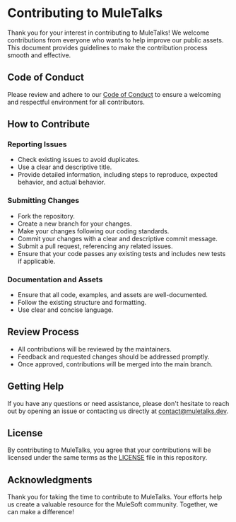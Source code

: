 # Contributing to MuleTalks

Thank you for your interest in contributing to MuleTalks! We welcome contributions from everyone who wants to help improve our public assets. This document provides guidelines to make the contribution process smooth and effective.

## Code of Conduct

Please review and adhere to our [Code of Conduct](CODE_OF_CONDUCT.md) to ensure a welcoming and respectful environment for all contributors.

## How to Contribute

### Reporting Issues

- Check existing issues to avoid duplicates.
- Use a clear and descriptive title.
- Provide detailed information, including steps to reproduce, expected behavior, and actual behavior.

### Submitting Changes

- Fork the repository.
- Create a new branch for your changes.
- Make your changes following our coding standards.
- Commit your changes with a clear and descriptive commit message.
- Submit a pull request, referencing any related issues.
- Ensure that your code passes any existing tests and includes new tests if applicable.

### Documentation and Assets

- Ensure that all code, examples, and assets are well-documented.
- Follow the existing structure and formatting.
- Use clear and concise language.

## Review Process

- All contributions will be reviewed by the maintainers.
- Feedback and requested changes should be addressed promptly.
- Once approved, contributions will be merged into the main branch.

## Getting Help

If you have any questions or need assistance, please don't hesitate to reach out by opening an issue or contacting us directly at [contact@muletalks.dev](mailto:contact@muletalks.dev).

## License

By contributing to MuleTalks, you agree that your contributions will be licensed under the same terms as the [LICENSE](LICENSE) file in this repository.

## Acknowledgments

Thank you for taking the time to contribute to MuleTalks. Your efforts help us create a valuable resource for the MuleSoft community. Together, we can make a difference!
